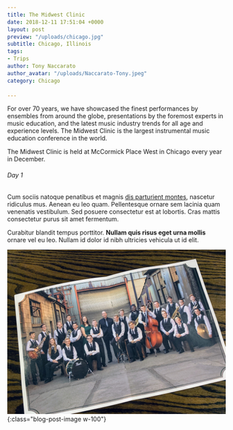 ```yaml
---
title: The Midwest Clinic
date: 2018-12-11 17:51:04 +0000
layout: post
preview: "/uploads/chicago.jpg"
subtitle: Chicago, Illinois
tags:
- Trips
author: Tony Naccarato
author_avatar: "/uploads/Naccarato-Tony.jpeg"
category: Chicago

---
```

For over 70 years, we have showcased the finest performances by ensembles from around the globe, presentations by the foremost experts in music education, and the latest music industry trends for all age and experience levels. The Midwest Clinic is the largest instrumental music education conference in the world.

The Midwest Clinic is held at McCormick Place West in Chicago every year in December.

<h6>Day 1</h6>

Cum sociis natoque penatibus et magnis <a href="#">dis parturient montes</a>, nascetur ridiculus mus. Aenean eu leo quam. Pellentesque ornare sem lacinia quam venenatis vestibulum. Sed posuere consectetur est at lobortis. Cras mattis consectetur purus sit amet fermentum.

Curabitur blandit tempus porttitor. <strong>Nullam quis risus eget urna mollis</strong> ornare vel eu leo. Nullam id dolor id nibh ultricies vehicula ut id elit.

![band](/uploads/IMG_0700.JPG){:class="blog-post-image w-100"}